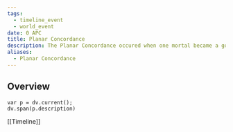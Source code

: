 ```yaml
---
tags:
  - timeline_event
  - world_event
date: 0 APC
title: Planar Concordance
description: The Planar Concordance occured when one mortal became a god, by attuning to one of the planes and splitting it in the process. This caused a ripple of planar energy to rock the cosmos. The planes had reached critical mass. The gods decided to come together, and in a unified effort they killed the newly ascended god, bringing the cosmos into balance once more. To prevent any mortals from continuing to break apart the planes and destroy all they know, the gods hid the secrets to ascension. The gods agreed to present a united front against anyone who would attempt to ascend. This event has become year 0 for many of the major calendars
aliases:
  - Planar Concordance
---
```

## Overview
```dataviewjs
var p = dv.current();
dv.span(p.description)
```

[[Timeline]]